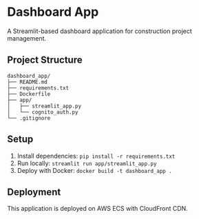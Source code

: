 # Dashboard App

A Streamlit-based dashboard application for construction project management.

## Project Structure

```
dashboard_app/
├── README.md
├── requirements.txt
├── Dockerfile
├── app/
│   ├── streamlit_app.py
│   └── cognito_auth.py
└── .gitignore
```

## Setup

1. Install dependencies: `pip install -r requirements.txt`
2. Run locally: `streamlit run app/streamlit_app.py`
3. Deploy with Docker: `docker build -t dashboard_app .`

## Deployment

This application is deployed on AWS ECS with CloudFront CDN.
